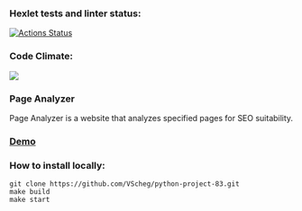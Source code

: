 ### Hexlet tests and linter status:
[![Actions Status](https://github.com/VScheg/python-project-83/actions/workflows/hexlet-check.yml/badge.svg)](https://github.com/VScheg/python-project-83/actions)
### Code Climate:
<a href="https://codeclimate.com/github/VScheg/python-project-83/maintainability"><img src="https://api.codeclimate.com/v1/badges/15b8deaf21c22cc4e797/maintainability" /></a>

### Page Analyzer
Page Analyzer is a website that analyzes specified pages for SEO suitability.
### [Demo](https://page-analyzer-042x.onrender.com/)

### How to install locally:
```
git clone https://github.com/VScheg/python-project-83.git
make build
make start
```